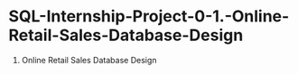 # SQL-Internship-Project-0-1.-Online-Retail-Sales-Database-Design
 1. Online Retail Sales Database Design

